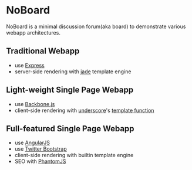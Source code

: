 NoBoard
=======

NoBoard is a minimal discussion forum(aka board) to demonstrate various webapp architectures.

Traditional Webapp
------------------

* use [Express](http://expressjs.com)
* server-side rendering with [jade](http://jade-lang.com) template engine

Light-weight Single Page Webapp
-------------------------------

* use [Backbone.js](http://backbonejs.org)
* client-side rendering with [underscore](http://underscorejs.org)'s [template function](http://underscorejs.org/#template)

Full-featured Single Page Webapp
--------------------------------

* use [AngularJS](http://angularjs.org)
* use [Twitter Bootstrap](http://twitter.github.com/bootstrap)
* client-side rendering with builtin template engine
* SEO with [PhantomJS](http://phantomjs.org)

